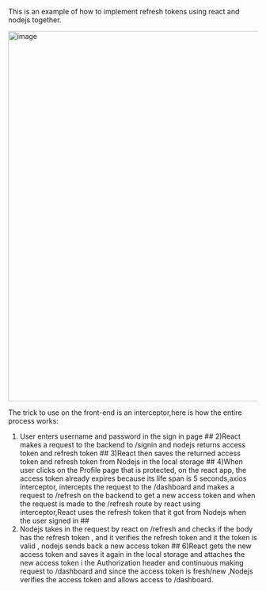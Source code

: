 This is an example of how to implement refresh tokens using react and nodejs together.

<img width="747" alt="image" src="https://user-images.githubusercontent.com/40856827/221082235-83a28e3b-970f-4b52-b2a9-d6d8b5aa49ca.png">


The trick to use on the front-end is an interceptor,here is how the entire process works:

1) User enters username and password in the sign in page ##
2)React makes a request to the backend to /signin and nodejs returns access token and refresh token ##
3)React then saves the returned access token and refresh token from Nodejs in the local storage ##
4)When user clicks on the Profile page that is protected, on the react app, the access token already expires because its life span is 5 seconds,axios interceptor, intercepts the request to the /dashboard and makes a request to /refresh on the backend to get a new access token and when the request is made to the /refresh route by react using interceptor,React uses the refresh token that it got from Nodejs when the user signed in ##
5) Nodejs takes in the request by react on /refresh and checks if the body has the refresh token , and it verifies the refresh token and it the token is valid , nodejs sends back a new access token ##
6)React gets the new access token and saves it again in the local storage and attaches the new access token i the Authorization header and continuous making request to /dashboard and since the access token is fresh/new ,Nodejs verifies the access token and allows access to /dashboard.
